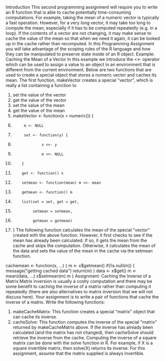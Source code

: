 Introduction
This second programming assignment will require you to write an R function that is able to cache potentially time-consuming computations. For example, taking the mean of a numeric vector is typically a fast operation. However, for a very long vector, it may take too long to compute the mean, especially if it has to be computed repeatedly (e.g. in a loop). If the contents of a vector are not changing, it may make sense to cache the value of the mean so that when we need it again, it can be looked up in the cache rather than recomputed. In this Programming Assignment you will take advantage of the scoping rules of the R language and how they can be manipulated to preserve state inside of an R object.
Example: Caching the Mean of a Vector
In this example we introduce the <<- operator which can be used to assign a value to an object in an environment that is different from the current environment. Below are two functions that are used to create a special object that stores a numeric vector and caches its mean.
The first function, makeVector creates a special "vector", which is really a list containing a function to

1.  set the value of the vector
2.  get the value of the vector
3.  set the value of the mean
4.  get the value of the mean
5.  makeVector <- function(x = numeric()) {
6.          m <- NULL
7.          set <- function(y) {
8.                  x <<- y
9.                  m <<- NULL
10.         }
11.         get <- function() x
12.         setmean <- function(mean) m <<- mean
13.         getmean <- function() m
14.         list(set = set, get = get,
15.              setmean = setmean,
16.              getmean = getmean)
17. }
    The following function calculates the mean of the special "vector" created with the above function. However, it first checks to see if the mean has already been calculated. If so, it gets the mean from the cache and skips the computation. Otherwise, it calculates the mean of the data and sets the value of the mean in the cache via the setmean function.

cachemean <- function(x, ...) {
m <- x$getmean()
        if(!is.null(m)) {
                message("getting cached data")
                return(m)
        }
        data <- x$get()
m <- mean(data, ...)
x\$setmean(m)
m
}
Assignment: Caching the Inverse of a Matrix
Matrix inversion is usually a costly computation and there may be some benefit to caching the inverse of a matrix rather than computing it repeatedly (there are also alternatives to matrix inversion that we will not discuss here). Your assignment is to write a pair of functions that cache the inverse of a matrix.
Write the following functions:

1. makeCacheMatrix: This function creates a special "matrix" object that can cache its inverse.
2. cacheSolve: This function computes the inverse of the special "matrix" returned by makeCacheMatrix above. If the inverse has already been calculated (and the matrix has not changed), then cacheSolve should retrieve the inverse from the cache.
   Computing the inverse of a square matrix can be done with the solve function in R. For example, if X is a square invertible matrix, then solve(X) returns its inverse.
   For this assignment, assume that the matrix supplied is always invertible.
